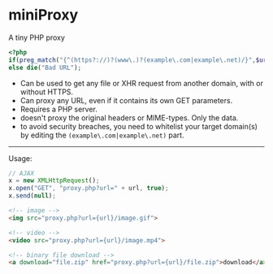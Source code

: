 miniProxy
===

A tiny PHP proxy

````php
<?php
if(preg_match("{^(https?://)?(www\.)?(example\.com|example\.net)/}",$url=preg_replace("{^.*?url=}","",$_SERVER['REQUEST_URI'])))readfile($url);
else die("Bad URL");
````

- Can be used to get any file or XHR request from another domain, with or without HTTPS.
- Can proxy any URL, even if it contains its own GET parameters.
- Requires a PHP server.
- doesn't proxy the original headers or MIME-types. Only the data.
- to avoid security breaches, you need to whitelist your target domain(s) by editing the ````(example\.com|example\.net)```` part.

---

Usage:

````js
// AJAX
x = new XMLHttpRequest();
x.open("GET", "proxy.php?url=" + url, true);
x.send(null);

````

````html
<!-- image -->
<img src="proxy.php?url={url}/image.gif">

<!-- video -->
<video src="proxy.php?url={url}/image.mp4">

<!-- binary file download -->
<a download="file.zip" href="proxy.php?url={url}/file.zip">download</a>
````
